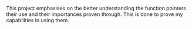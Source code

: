 This project emphasises on the better understanding the function pointers
their use and their importances proven through. This is done to prove my
capabilities in using them.
